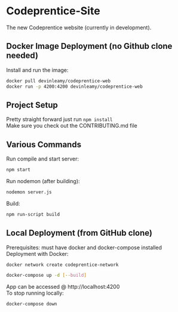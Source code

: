 # Codeprentice-Site
The new Codeprentice website (currently in development).

## Docker Image Deployment (no Github clone needed)
Install and run the image:
```bash
docker pull devinleamy/codeprentice-web
docker run -p 4200:4200 devinleamy/codeprentice-web
```

## Project Setup
Pretty straight forward just run ```npm install```
<br/>
Make sure you check out the CONTRIBUTING.md file 

## Various Commands  
Run compile and start server: 
```bash
npm start
```
Run nodemon (after building): 
```bash
nodemon server.js
```
Build: 
```bash
npm run-script build
```

## Local Deployment (from GitHub clone)
Prerequisites: must have docker and docker-compose installed
<br/>
Deployment with Docker:
```bash
docker network create codeprentice-network
```
```bash
docker-compose up -d [--build]
```
App can be accessed @ http://localhost:4200
<br/>
To stop running locally:
```bash
docker-compose down
```

